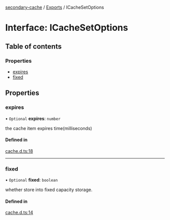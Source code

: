 [secondary-cache](../README.md) / [Exports](../modules.md) / ICacheSetOptions

# Interface: ICacheSetOptions

## Table of contents

### Properties

- [expires](ICacheSetOptions.md#expires)
- [fixed](ICacheSetOptions.md#fixed)

## Properties

### expires

• `Optional` **expires**: `number`

the cache item expires time(milliseconds)

#### Defined in

[cache.d.ts:18](https://github.com/snowyu/secondary-cache.js/blob/3f04feb/src/cache.d.ts#L18)

___

### fixed

• `Optional` **fixed**: `boolean`

whether store into fixed capacity storage.

#### Defined in

[cache.d.ts:14](https://github.com/snowyu/secondary-cache.js/blob/3f04feb/src/cache.d.ts#L14)
